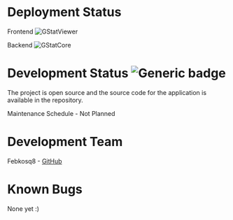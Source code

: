 # **Deployment Status**

Frontend ![GStatViewer](https://img.shields.io/website-up-down-green-red/https/gstattracker.tk.svg)

Backend ![GStatCore](https://img.shields.io/website-up-down-green-red/https/g-stat-core.herokuapp.com.svg)

# **Development Status** ![Generic badge](https://img.shields.io/badge/Published-green.svg)

The project is open source and the source code for the application is available in the repository.

Maintenance Schedule - Not Planned

# **Development Team**

Febkosq8 - [GitHub](https://github.com/febkosq8)

# **Known Bugs**

None yet :)